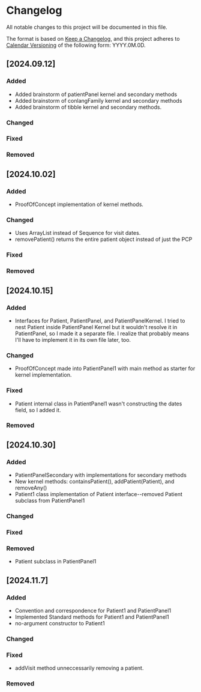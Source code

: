 # Changelog

All notable changes to this project will be documented in this file.

The format is based on [Keep a Changelog](https://keepachangelog.com/en/1.1.0/),
and this project adheres to [Calendar Versioning](https://calver.org/) of
the following form: YYYY.0M.0D.


## [2024.09.12]

### Added

- Added brainstorm of patientPanel kernel and secondary methods
- Added brainstorm of conlangFamily kernel and secondary methods
- Added brainstorm of tibble kernel and secondary methods.

### Changed


### Fixed


### Removed

## [2024.10.02]

### Added

- ProofOfConcept implementation of kernel methods.

### Changed

- Uses ArrayList instead of Sequence for visit dates.
- removePatient() returns the entire patient object instead of just the PCP
### Fixed


### Removed

## [2024.10.15]

### Added

- Interfaces for Patient, PatientPanel, and PatientPanelKernel. I tried to nest Patient inside PatientPanel Kernel but it wouldn't resolve it in PatientPanel, so I made it a separate file. I realize that probably means I'll have to implement it in its own file later, too.

### Changed
- ProofOfConcept made into PatientPanel1 with main method as starter for kernel implementation.

### Fixed
- Patient internal class in PatientPanel1 wasn't constructing the dates field, so I added it.

### Removed

## [2024.10.30]

### Added

- PatientPanelSecondary with implementations for secondary methods
- New kernel methods: containsPatient(), addPatient(Patient), and removeAny()
- Patient1 class implementation of Patient interface--removed Patient subclass from PatientPanel1

### Changed

### Fixed

### Removed
- Patient subclass in PatientPanel1

## [2024.11.7]

### Added

- Convention and correspondence for Patient1 and PatientPanel1
- Implemented Standard methods for Patient1 and PatientPanel1
- no-argument constructor to Patient1

### Changed

### Fixed
- addVisit method unneccessarily removing a patient.

### Removed

